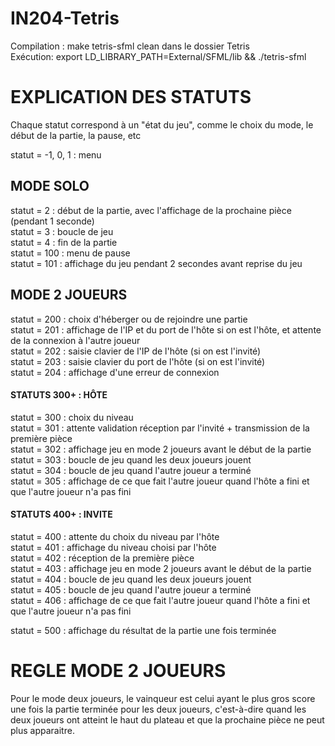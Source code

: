 # IN204-Tetris


Compilation : make tetris-sfml clean dans le dossier Tetris\
Exécution: export LD_LIBRARY_PATH=External/SFML/lib && ./tetris-sfml



# EXPLICATION DES STATUTS

Chaque statut correspond à un "état du jeu", comme le choix du mode, le début de la partie, la pause, etc 

statut = -1, 0, 1 : menu


## MODE SOLO


statut = 2 : début de la partie, avec l'affichage de la prochaine pièce (pendant 1 seconde)\
statut = 3 : boucle de jeu \
statut = 4 : fin de la partie \
statut = 100 : menu de pause \
statut  = 101 : affichage du jeu pendant 2 secondes avant reprise du jeu


## MODE 2 JOUEURS


statut = 200 : choix d'héberger ou de rejoindre une partie \
statut = 201 : affichage de l'IP et du port de l'hôte si on est l'hôte, et attente de la connexion à l'autre joueur \
statut = 202 : saisie clavier de l'IP de l'hôte (si on est l'invité) \
statut = 203 : saisie clavier du port de l'hôte (si on est l'invité) \
statut = 204 : affichage d'une erreur de connexion  


#### STATUTS 300+ : HÔTE


statut = 300 : choix du niveau \
statut = 301 : attente validation réception par l'invité + transmission de la première pièce \
statut = 302 : affichage jeu en mode 2 joueurs avant le début de la partie \
statut = 303 : boucle de jeu quand les deux joueurs jouent \
statut = 304 : boucle de jeu quand l'autre joueur a terminé \
statut = 305 : affichage de ce que fait l'autre joueur quand l'hôte a fini et que l'autre joueur n'a pas fini  


#### STATUTS 400+ : INVITE


statut = 400 : attente du choix du niveau par l'hôte \
statut = 401 : affichage du niveau choisi par l'hôte \
statut = 402 : réception de la première pièce \
statut = 403 : affichage jeu en mode 2 joueurs avant le début de la partie \
statut = 404 : boucle de jeu quand les deux joueurs jouent \
statut = 405 : boucle de jeu quand l'autre joueur a terminé \
statut = 406 : affichage de ce que fait l'autre joueur quand l'hôte a fini et que l'autre joueur n'a pas fini  


statut = 500 : affichage du résultat de la partie une fois terminée  

# REGLE MODE 2 JOUEURS


Pour le mode deux joueurs, le vainqueur est celui ayant le plus gros score une fois la partie terminée pour  les deux joueurs, c'est-à-dire quand les deux joueurs ont atteint le haut du plateau et que la prochaine pièce ne peut plus apparaitre.
